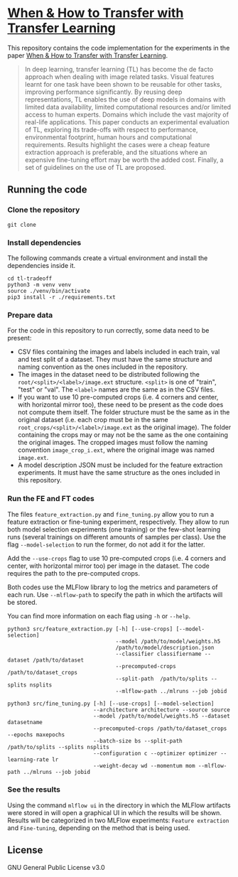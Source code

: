 # [When \& How to Transfer with Transfer Learning]()

This repository contains the code implementation for the experiments in the paper [When \& How to Transfer with Transfer Learning]().

> In deep learning, transfer learning (TL) has become the de facto approach when dealing with image related tasks. Visual features learnt for one task have been shown to be reusable for other tasks, improving performance significantly. By reusing deep representations, TL enables the use of deep models in domains with limited data availability, limited computational resources and/or limited access to human experts. Domains which include the vast majority of real-life applications. This paper conducts an experimental evaluation of TL, exploring its trade-offs with respect to performance, environmental footprint, human hours and computational requirements. Results highlight the cases were a cheap feature extraction approach is preferable, and the situations where an expensive fine-tuning effort may be worth the added cost. Finally, a set of guidelines on the use of TL are proposed.

## Running the code

### Clone the repository

```
git clone 
```

### Install dependencies

The following commands create a virtual environment and install the dependencies inside it.

```
cd tl-tradeoff
python3 -m venv venv
source ./venv/bin/activate
pip3 install -r ./requirements.txt
```

### Prepare data

For the code in this repository to run correctly, some data need to be present:
- CSV files containing the images and labels included in each train, val and test split of a dataset.
  They must have the same structure and naming convention as the ones included in the repository.
- The images in the dataset need to be distributed following the `root/<split>/<label>/image.ext` structure.
  `<split>` is one of "train", "test" or "val". The `<label>` names are the same as in the CSV files.
- If you want to use 10 pre-computed crops (i.e. 4 corners and center, with horizontal mirror too), these need to be present
  as the code does not compute them itself. The folder structure must be the same as in the original dataset
  (i.e. each crop must be in the same  `root_crops/<split>/<label>/image.ext` as the original image). The folder containing
  the crops may or may not be the same as the one containing the original images. The cropped images must follow the
  naming convention `image_crop_i.ext`, where the original image was named `image.ext`.
- A model description JSON must be included for the feature extraction experiments.
  It must have the same structure as the ones included in this repository.
  

### Run the FE and FT codes

The files `feature_extraction.py` and `fine_tuning.py` allow you to run a feature extraction or fine-tuning experiment, respectively.
They allow to run both model selection experiments (one training) or the few-shot learning runs (several trainings on different amounts of samples per class).
Use the flag `--model-selection` to run the former, do not add it for the latter.

Add the `--use-crops` flag to use 10 pre-computed crops (i.e. 4 corners and center, with horizontal mirror too) per image in the dataset.
The code requires the path to the pre-computed crops.

Both codes use the MLFlow library to log the metrics and parameters of each run.
Use `--mlflow-path` to specify the path in which the artifacts will be stored.

You can find more information on each flag using `-h` or `--help`. 

```
python3 src/feature_extraction.py [-h] [--use-crops] [--model-selection]
                                  --model /path/to/model/weights.h5
                                  /path/to/model/description.json
                                  --classifier classifiername --dataset /path/to/dataset
                                  --precomputed-crops /path/to/dataset_crops 
                                  --split-path  /path/to/splits --splits nsplits
                                  --mlflow-path ../mlruns --job jobid
```

```
python3 src/fine_tuning.py [-h] [--use-crops] [--model-selection]
                           --architecture architecture --source source
                           --model /path/to/model/weights.h5 --dataset datasetname
                           --precomputed-crops /path/to/dataset_crops --epochs maxepochs
                           --batch-size bs --split-path  /path/to/splits --splits nsplits
                           --configuration c --optimizer optimizer --learning-rate lr
                           --weight-decay wd --momentum mom --mlflow-path ../mlruns --job jobid
```

### See the results

Using the command `mlflow ui` in the directory in which the MLFlow artifacts were stored in will open a graphical UI
in which the results will be shown.
Results will be categorized in two MLFlow experiments: `Feature extraction` and `Fine-tuning`, depending on the method that is being used.

## License

GNU General Public License v3.0
